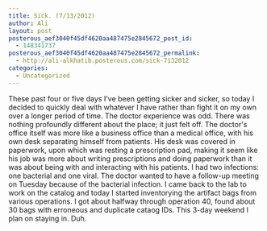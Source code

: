 ```yaml
---
title: Sick. (7/13/2012)
author: Ali
layout: post
posterous_aef3040f45df4620aa487475e2845672_post_id:
  - 148341737
posterous_aef3040f45df4620aa487475e2845672_permalink:
  - http://ali-alkhatib.posterous.com/sick-7132012
categories:
  - Uncategorized
---
```

These past four or five days I've been getting sicker and sicker, so today I decided to quickly deal with whatever I have rather than fight it on my own over a longer period of time. The doctor experience was odd. There was nothing profoundly different about the place; it just felt off. The doctor's office itself was more like a business office than a medical office, with his own desk separating himself from patients. His desk was covered in paperwork, upon which was resting a prescription pad, making it seem like his job was more about writing prescriptions and doing paperwork than it was about being with and interacting with his patients. 
I had two infections: one bacterial and one viral. The doctor wanted to have a follow-up meeting on Tuesday because of the bacterial infection. 
I came back to the lab to work on the catalog and today I started inventorying the artifact bags from various operations. I got about halfway through operation 40, found about 30 bags with erroneous and duplicate cataog IDs. 
This 3-day weekend I plan on staying in. Duh.
